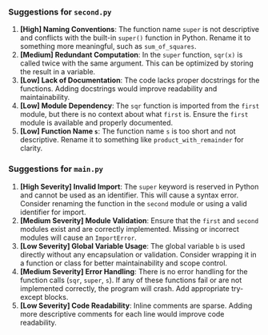 ### Suggestions for `second.py`

1. **[High] Naming Conventions**: The function name `super` is not descriptive and conflicts with the built-in `super()` function in Python. Rename it to something more meaningful, such as `sum_of_squares`.
2. **[Medium] Redundant Computation**: In the `super` function, `sqr(x)` is called twice with the same argument. This can be optimized by storing the result in a variable.
3. **[Low] Lack of Documentation**: The code lacks proper docstrings for the functions. Adding docstrings would improve readability and maintainability.
4. **[Low] Module Dependency**: The `sqr` function is imported from the `first` module, but there is no context about what `first` is. Ensure the `first` module is available and properly documented.
5. **[Low] Function Name `s`**: The function name `s` is too short and not descriptive. Rename it to something like `product_with_remainder` for clarity.

### Suggestions for `main.py`

1. **[High Severity] Invalid Import**: The `super` keyword is reserved in Python and cannot be used as an identifier. This will cause a syntax error. Consider renaming the function in the `second` module or using a valid identifier for import.
2. **[Medium Severity] Module Validation**: Ensure that the `first` and `second` modules exist and are correctly implemented. Missing or incorrect modules will cause an `ImportError`.
3. **[Low Severity] Global Variable Usage**: The global variable `b` is used directly without any encapsulation or validation. Consider wrapping it in a function or class for better maintainability and scope control.
4. **[Medium Severity] Error Handling**: There is no error handling for the function calls (`sqr`, `super`, `s`). If any of these functions fail or are not implemented correctly, the program will crash. Add appropriate try-except blocks.
5. **[Low Severity] Code Readability**: Inline comments are sparse. Adding more descriptive comments for each line would improve code readability.

